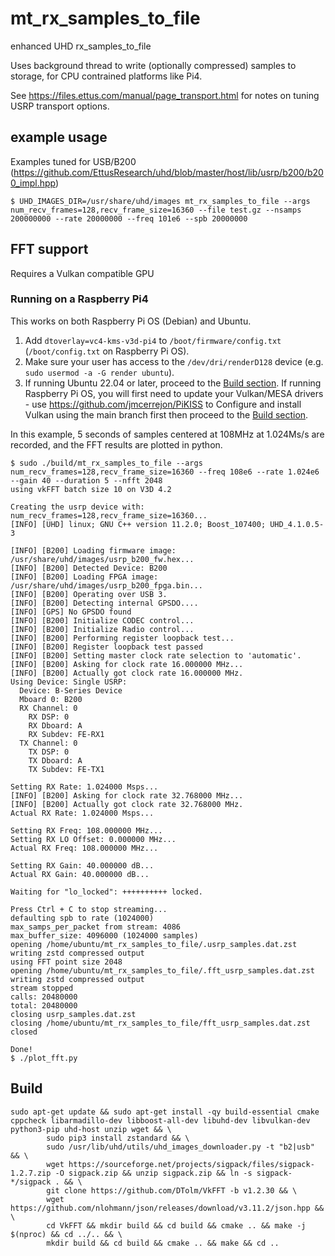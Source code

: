 # mt_rx_samples_to_file

enhanced UHD rx_samples_to_file

Uses background thread to write (optionally compressed) samples to storage, for CPU contrained platforms like Pi4.

See https://files.ettus.com/manual/page_transport.html for notes on tuning USRP transport options.

## example usage

Examples tuned for USB/B200 (https://github.com/EttusResearch/uhd/blob/master/host/lib/usrp/b200/b200_impl.hpp)

```
$ UHD_IMAGES_DIR=/usr/share/uhd/images mt_rx_samples_to_file --args num_recv_frames=128,recv_frame_size=16360 --file test.gz --nsamps 200000000 --rate 20000000 --freq 101e6 --spb 20000000
```

## FFT support

Requires a Vulkan compatible GPU

### Running on a Raspberry Pi4

This works on both Raspberry Pi OS (Debian) and Ubuntu.

1. Add `dtoverlay=vc4-kms-v3d-pi4` to `/boot/firmware/config.txt` (`/boot/config.txt` on Raspberry Pi OS).
2. Make sure your user has access to the ```/dev/dri/renderD128``` device (e.g. ```sudo usermod -a -G render ubuntu```).
3. If running Ubuntu 22.04 or later, proceed to the [Build section](#build). If running Raspberry Pi OS, you will first need to update your Vulkan/MESA drivers - use https://github.com/jmcerrejon/PiKISS to Configure and install Vulkan using the main branch first then proceed to the [Build section](#build).

In this example, 5 seconds of samples centered at 108MHz at 1.024Ms/s are recorded, and the FFT results are plotted in python.

```
$ sudo ./build/mt_rx_samples_to_file --args num_recv_frames=128,recv_frame_size=16360 --freq 108e6 --rate 1.024e6 --gain 40 --duration 5 --nfft 2048
using vkFFT batch size 10 on V3D 4.2

Creating the usrp device with: num_recv_frames=128,recv_frame_size=16360...
[INFO] [UHD] linux; GNU C++ version 11.2.0; Boost_107400; UHD_4.1.0.5-3

[INFO] [B200] Loading firmware image: /usr/share/uhd/images/usrp_b200_fw.hex...
[INFO] [B200] Detected Device: B200
[INFO] [B200] Loading FPGA image: /usr/share/uhd/images/usrp_b200_fpga.bin...
[INFO] [B200] Operating over USB 3.
[INFO] [B200] Detecting internal GPSDO.... 
[INFO] [GPS] No GPSDO found
[INFO] [B200] Initialize CODEC control...
[INFO] [B200] Initialize Radio control...
[INFO] [B200] Performing register loopback test... 
[INFO] [B200] Register loopback test passed
[INFO] [B200] Setting master clock rate selection to 'automatic'.
[INFO] [B200] Asking for clock rate 16.000000 MHz... 
[INFO] [B200] Actually got clock rate 16.000000 MHz.
Using Device: Single USRP:
  Device: B-Series Device
  Mboard 0: B200
  RX Channel: 0
    RX DSP: 0
    RX Dboard: A
    RX Subdev: FE-RX1
  TX Channel: 0
    TX DSP: 0
    TX Dboard: A
    TX Subdev: FE-TX1

Setting RX Rate: 1.024000 Msps...
[INFO] [B200] Asking for clock rate 32.768000 MHz... 
[INFO] [B200] Actually got clock rate 32.768000 MHz.
Actual RX Rate: 1.024000 Msps...

Setting RX Freq: 108.000000 MHz...
Setting RX LO Offset: 0.000000 MHz...
Actual RX Freq: 108.000000 MHz...

Setting RX Gain: 40.000000 dB...
Actual RX Gain: 40.000000 dB...

Waiting for "lo_locked": ++++++++++ locked.

Press Ctrl + C to stop streaming...
defaulting spb to rate (1024000)
max_samps_per_packet from stream: 4086
max_buffer_size: 4096000 (1024000 samples)
opening /home/ubuntu/mt_rx_samples_to_file/.usrp_samples.dat.zst
writing zstd compressed output
using FFT point size 2048
opening /home/ubuntu/mt_rx_samples_to_file/.fft_usrp_samples.dat.zst
writing zstd compressed output
stream stopped
calls: 20480000
total: 20480000
closing usrp_samples.dat.zst
closing /home/ubuntu/mt_rx_samples_to_file/fft_usrp_samples.dat.zst
closed

Done!
$ ./plot_fft.py
```

## Build

```
sudo apt-get update && sudo apt-get install -qy build-essential cmake cppcheck libarmadillo-dev libboost-all-dev libuhd-dev libvulkan-dev python3-pip uhd-host unzip wget && \
        sudo pip3 install zstandard && \
        sudo /usr/lib/uhd/utils/uhd_images_downloader.py -t "b2|usb" && \
        wget https://sourceforge.net/projects/sigpack/files/sigpack-1.2.7.zip -O sigpack.zip && unzip sigpack.zip && ln -s sigpack-*/sigpack . && \
        git clone https://github.com/DTolm/VkFFT -b v1.2.30 && \
        wget https://github.com/nlohmann/json/releases/download/v3.11.2/json.hpp && \
        cd VkFFT && mkdir build && cd build && cmake .. && make -j $(nproc) && cd ../.. && \
        mkdir build && cd build && cmake .. && make && cd ..
```
